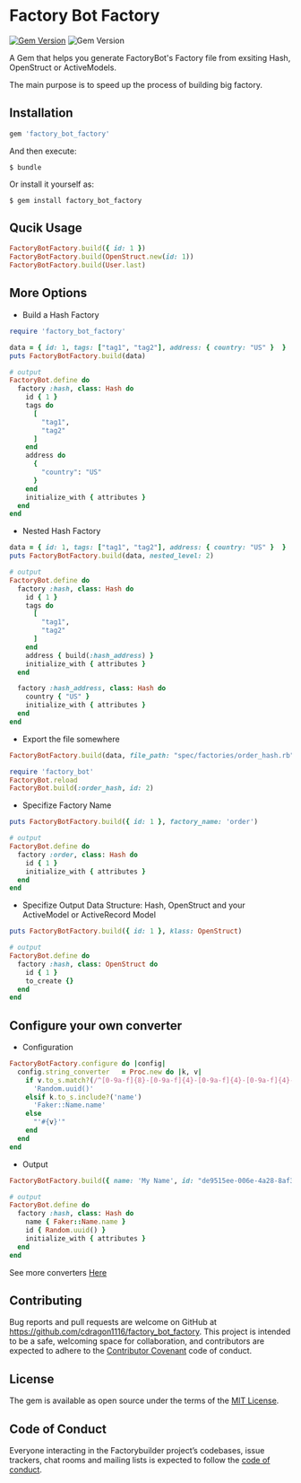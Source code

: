 # Factory Bot Factory

[![Gem Version](https://badge.fury.io/rb/factory_bot_factory.svg)](https://rubygems.org/gems/factory_bot_factory) ![Gem Version](https://app.travis-ci.com/cdragon1116/factory_bot_factory.svg?branch=main)

A Gem that helps you generate FactoryBot's Factory file from exsiting Hash, OpenStruct or ActiveModels.

The main purpose is to speed up the process of building big factory.

## Installation

```ruby
gem 'factory_bot_factory'
```

And then execute:

    $ bundle

Or install it yourself as:

    $ gem install factory_bot_factory


## Qucik Usage

```ruby
FactoryBotFactory.build({ id: 1 })
FactoryBotFactory.build(OpenStruct.new(id: 1))
FactoryBotFactory.build(User.last)
```


## More Options

- Build a Hash Factory

```ruby
require 'factory_bot_factory'

data = { id: 1, tags: ["tag1", "tag2"], address: { country: "US" }  }
puts FactoryBotFactory.build(data)

# output
FactoryBot.define do
  factory :hash, class: Hash do
    id { 1 }
    tags do
      [
        "tag1",
        "tag2"
      ]
    end
    address do
      {
        "country": "US"
      }
    end
    initialize_with { attributes }
  end
end
```

- Nested Hash Factory

```ruby
data = { id: 1, tags: ["tag1", "tag2"], address: { country: "US" }  }
puts FactoryBotFactory.build(data, nested_level: 2)

# output
FactoryBot.define do
  factory :hash, class: Hash do
    id { 1 }
    tags do
      [
        "tag1",
        "tag2"
      ]
    end
    address { build(:hash_address) }
    initialize_with { attributes }
  end

  factory :hash_address, class: Hash do
    country { "US" }
    initialize_with { attributes }
  end
end
```

- Export the file somewhere

```ruby
FactoryBotFactory.build(data, file_path: "spec/factories/order_hash.rb")

require 'factory_bot'
FactoryBot.reload
FactoryBot.build(:order_hash, id: 2)
```

- Specifize Factory Name

```ruby
puts FactoryBotFactory.build({ id: 1 }, factory_name: 'order')

# output
FactoryBot.define do
  factory :order, class: Hash do
    id { 1 }
    initialize_with { attributes }
  end
end
```

- Specifize Output Data Structure: Hash, OpenStruct and your ActiveModel or ActiveRecord Model

```ruby
puts FactoryBotFactory.build({ id: 1 }, klass: OpenStruct)

# output
FactoryBot.define do
  factory :hash, class: OpenStruct do
    id { 1 }
    to_create {}
  end
end
```

## Configure your own converter

- Configuration

```ruby
FactoryBotFactory.configure do |config|
  config.string_converter   = Proc.new do |k, v|
    if v.to_s.match?(/^[0-9a-f]{8}-[0-9a-f]{4}-[0-9a-f]{4}-[0-9a-f]{4}-[0-9a-f]{12}$/)
      'Random.uuid()'
    elsif k.to_s.include?('name')
      'Faker::Name.name'
    else
      "'#{v}'"
    end
  end
end
```

- Output
```ruby
FactoryBotFactory.build({ name: 'My Name', id: "de9515ee-006e-4a28-8af3-e88a5c771b93" })

# output
FactoryBot.define do
  factory :hash, class: Hash do
    name { Faker::Name.name }
    id { Random.uuid() }
    initialize_with { attributes }
  end
end
```

See more converters [Here](https://github.com/cdragon1116/factory_bot_factory/blob/master/lib/factory_bot_factory/config.rb#L3-L9)

## Contributing

Bug reports and pull requests are welcome on GitHub at https://github.com/cdragon1116/factory_bot_factory. This project is intended to be a safe, welcoming space for collaboration, and contributors are expected to adhere to the [Contributor Covenant](http://contributor-covenant.org) code of conduct.

## License

The gem is available as open source under the terms of the [MIT License](https://opensource.org/licenses/MIT).

## Code of Conduct

Everyone interacting in the Factorybuilder project’s codebases, issue trackers, chat rooms and mailing lists is expected to follow the [code of conduct](https://github.com/cdragon1116/factory_bot_factory/blob/master/CODE_OF_CONDUCT.md).
